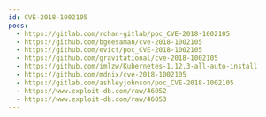 ```yaml
---
id: CVE-2018-1002105
pocs:
  - https://gitlab.com/rchan-gitlab/poc_CVE-2018-1002105
  - https://github.com/bgeesaman/cve-2018-1002105
  - https://github.com/evict/poc_CVE-2018-1002105
  - https://github.com/gravitational/cve-2018-1002105
  - https://github.com/imlzw/Kubernetes-1.12.3-all-auto-install
  - https://github.com/mdnix/cve-2018-1002105
  - https://gitlab.com/ashleyjohnson/poc_CVE-2018-1002105
  - https://www.exploit-db.com/raw/46052
  - https://www.exploit-db.com/raw/46053
---
```

